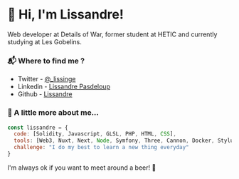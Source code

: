 # 🤙 Hi, I'm Lissandre!
Web developer at Details of War, former student at HETIC and currently studying at Les Gobelins.

### 📬 Where to find me ?
- Twitter - [@_lissinge](https://twitter.com/_lissinge)
- Linkedin - [Lissandre Pasdeloup](https://www.linkedin.com/in/lissandrepasdeloup)
- Github - [Lissandre](https://github.com/Lissandre)


### 🧠 A little more about me...  

```javascript
const lissandre = {
  code: [Solidity, Javascript, GLSL, PHP, HTML, CSS],
  tools: [Web3, Nuxt, Next, Node, Symfony, Three, Cannon, Docker, Stylus, Sass],
  challenge: "I do my best to learn a new thing everyday"
}
```

I'm always ok if you want to meet around a beer! 🍺
